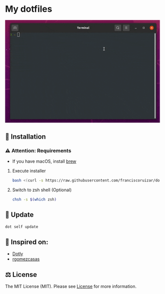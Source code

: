 # My dotfiles
![image description](docs/record.gif)

## 🚀 Installation

### ⚠️ Attention: Requirements

- If you have macOS, install [brew]("https://brew.sh/")

1. Execute installer
   ```bash
   bash <(curl -s https://raw.githubusercontent.com/franciscoruizar/dotfiles/HEAD/installer)
   ```
2. Switch to zsh shell (Optional)
    ```bash
    chsh -s $(which zsh)
    ```

## 🔰 Update
```bash
dot self update
```

## 🥳 Inspired on:

- [Dotly](https://github.com/CodelyTV/dotly)
- [rgomezcasas](https://github.com/rgomezcasas/dotfiles)

## ⚖️ License
The MIT License (MIT). Please see [License](LICENSE) for more information.
